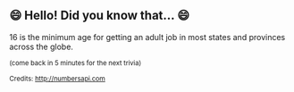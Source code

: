 ## 😄 Hello! Did you know that... 😄
16 is the minimum age for getting an adult job in most states and provinces across the globe.

<sup>(come back in 5 minutes for the next trivia)</sup>


<sup>Credits: http://numbersapi.com</sup>
